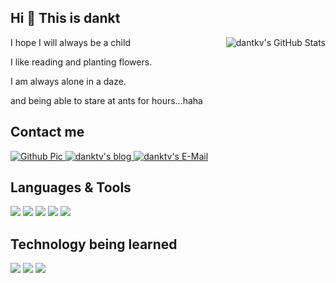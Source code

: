 ## Hi 👋 This is **dankt**

<a href="https://github.com/dantkv"><img align="right" src="https://github-readme-stats.vercel.app/api?username=dantkv&show_icons=true&include_all_commits=true" alt="dantkv's GitHub Stats" /></a>

I hope I will always be a child

I like reading and planting flowers.

I am always alone in a daze.

and being able to stare at ants for hours...haha


## Contact me
<p>
<a href = "https://github.com/dantkv" >
<img src="https://img.shields.io/badge/Website-Github-informational?style=flat&logo=Github&logoColor=white&color=f8dc75" alt="Github Pic">
</a>
<a href = "https://dankt.cn" >
<img src="https://img.shields.io/badge/Website-Blog-informational?style=flat&logo=Blogger&logoColor=white&color=f8dc75" alt="danktv's blog">
</a>

<a href = "mailto:cntvc@outlook.com" >
<img src="https://img.shields.io/badge/Mail-cntvc@outlook.com-informational?style=flat&logo=Gmail&logoColor=white&color=f8dc75" alt="danktv's E-Mail">
</a>
</p>


## Languages & Tools
![](https://img.shields.io/badge/OS-Linux-informational?style=flat&logo=linux&logoColor=white&color=2bbc8a)
![](https://img.shields.io/badge/Languages-Python-informational?style=flat&logo=python&logoColor=white&color=2bbc8a)
![](https://img.shields.io/badge/Languages-C++-informational?style=flat&logo=cplusplus&logoColor=white&color=2bbc8a)
![](https://img.shields.io/badge/Languages-Java-informational?style=flat&logo=java&logoColor=white&color=2bbc8a)
![](https://img.shields.io/badge/Database-MySQL-informational?style=flat&logo=MySQL&logoColor=white&color=2bbc8a)


## Technology being learned

![](https://img.shields.io/badge/Tools-Vim-informational?style=flat&logo=Vim&logoColor=white)
![](https://img.shields.io/badge/Tools-Docker-informational?style=flat&logo=docker&logoColor=white)
![](https://img.shields.io/badge/Database-Redis-informational?style=flat&logo=Redis&logoColor=white)


<!-- 
## &#x1f4c8; GitHub Stats
<p>
<img align="center" src="https://github-readme-stats.vercel.app/api/top-langs/?username=dantkv&langs_count=3" alt = "Top Languages"/>
</p> 
-->



<!--
- 👋 Hi, I’m @dantkv
- 👀 I’m interested in ...
- 🌱 I’m currently learning ...
- 💞️ I’m looking to collaborate on ...
- 📫 How to reach me ...

dantkv/dantkv is a ✨ special ✨ repository because its `README.md` (this file) appears on your GitHub profile.
You can click the Preview link to take a look at your changes.

-->

